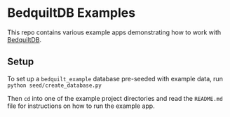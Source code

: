BedquiltDB Examples
===================

This repo contains various example apps demonstrating how to work with [BedquiltDB](http://bedquiltdb.github.io).


## Setup

To set up a `bedquilt_example` database pre-seeded with example data, run `python seed/create_database.py`

Then `cd` into one of the example project directories and read the `README.md` file for instructions on how to run the example app.
